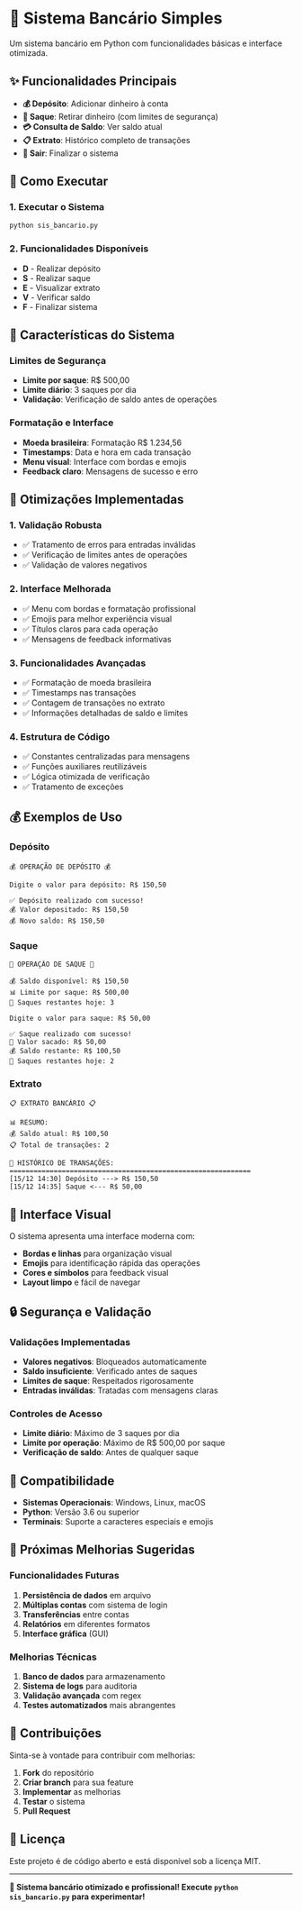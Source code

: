 # 🏦 Sistema Bancário Simples

Um sistema bancário em Python com funcionalidades básicas e interface otimizada.

## ✨ **Funcionalidades Principais**

- **💰 Depósito**: Adicionar dinheiro à conta
- **💸 Saque**: Retirar dinheiro (com limites de segurança)
- **💳 Consulta de Saldo**: Ver saldo atual
- **📋 Extrato**: Histórico completo de transações
- **🚪 Sair**: Finalizar o sistema

## 🚀 **Como Executar**

### **1. Executar o Sistema**
```bash
python sis_bancario.py
```

### **2. Funcionalidades Disponíveis**
- **D** - Realizar depósito
- **S** - Realizar saque
- **E** - Visualizar extrato
- **V** - Verificar saldo
- **F** - Finalizar sistema

## 🎯 **Características do Sistema**

### **Limites de Segurança**
- **Limite por saque**: R$ 500,00
- **Limite diário**: 3 saques por dia
- **Validação**: Verificação de saldo antes de operações

### **Formatação e Interface**
- **Moeda brasileira**: Formatação R$ 1.234,56
- **Timestamps**: Data e hora em cada transação
- **Menu visual**: Interface com bordas e emojis
- **Feedback claro**: Mensagens de sucesso e erro

## 🔧 **Otimizações Implementadas**

### **1. Validação Robusta**
- ✅ Tratamento de erros para entradas inválidas
- ✅ Verificação de limites antes de operações
- ✅ Validação de valores negativos

### **2. Interface Melhorada**
- ✅ Menu com bordas e formatação profissional
- ✅ Emojis para melhor experiência visual
- ✅ Títulos claros para cada operação
- ✅ Mensagens de feedback informativas

### **3. Funcionalidades Avançadas**
- ✅ Formatação de moeda brasileira
- ✅ Timestamps nas transações
- ✅ Contagem de transações no extrato
- ✅ Informações detalhadas de saldo e limites

### **4. Estrutura de Código**
- ✅ Constantes centralizadas para mensagens
- ✅ Funções auxiliares reutilizáveis
- ✅ Lógica otimizada de verificação
- ✅ Tratamento de exceções

## 💰 **Exemplos de Uso**

### **Depósito**
```
💰 OPERAÇÃO DE DEPÓSITO 💰

Digite o valor para depósito: R$ 150,50

✅ Depósito realizado com sucesso!
💰 Valor depositado: R$ 150,50
💰 Novo saldo: R$ 150,50
```

### **Saque**
```
💸 OPERAÇÃO DE SAQUE 💸

💰 Saldo disponível: R$ 150,50
📊 Limite por saque: R$ 500,00
🔄 Saques restantes hoje: 3

Digite o valor para saque: R$ 50,00

✅ Saque realizado com sucesso!
💸 Valor sacado: R$ 50,00
💰 Saldo restante: R$ 100,50
🔄 Saques restantes hoje: 2
```

### **Extrato**
```
📋 EXTRATO BANCÁRIO 📋

📊 RESUMO:
💰 Saldo atual: R$ 100,50
📋 Total de transações: 2

📝 HISTÓRICO DE TRANSAÇÕES:
============================================================
[15/12 14:30] Depósito ---> R$ 150,50
[15/12 14:35] Saque <--- R$ 50,00
```

## 🎨 **Interface Visual**

O sistema apresenta uma interface moderna com:
- **Bordas e linhas** para organização visual
- **Emojis** para identificação rápida das operações
- **Cores e símbolos** para feedback visual
- **Layout limpo** e fácil de navegar

## 🔒 **Segurança e Validação**

### **Validações Implementadas**
- **Valores negativos**: Bloqueados automaticamente
- **Saldo insuficiente**: Verificado antes de saques
- **Limites de saque**: Respeitados rigorosamente
- **Entradas inválidas**: Tratadas com mensagens claras

### **Controles de Acesso**
- **Limite diário**: Máximo de 3 saques por dia
- **Limite por operação**: Máximo de R$ 500,00 por saque
- **Verificação de saldo**: Antes de qualquer saque

## 📱 **Compatibilidade**

- **Sistemas Operacionais**: Windows, Linux, macOS
- **Python**: Versão 3.6 ou superior
- **Terminais**: Suporte a caracteres especiais e emojis

## 🚀 **Próximas Melhorias Sugeridas**

### **Funcionalidades Futuras**
1. **Persistência de dados** em arquivo
2. **Múltiplas contas** com sistema de login
3. **Transferências** entre contas
4. **Relatórios** em diferentes formatos
5. **Interface gráfica** (GUI)

### **Melhorias Técnicas**
1. **Banco de dados** para armazenamento
2. **Sistema de logs** para auditoria
3. **Validação avançada** com regex
4. **Testes automatizados** mais abrangentes

## 🤝 **Contribuições**

Sinta-se à vontade para contribuir com melhorias:
1. **Fork** do repositório
2. **Criar branch** para sua feature
3. **Implementar** as melhorias
4. **Testar** o sistema
5. **Pull Request**

## 📄 **Licença**

Este projeto é de código aberto e está disponível sob a licença MIT.

---

**🎉 Sistema bancário otimizado e profissional! Execute `python sis_bancario.py` para experimentar!**

